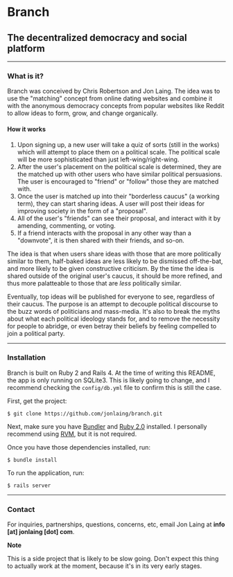 # Branch
## The decentralized democracy and social platform

---

### What is it?
Branch was conceived by Chris Robertson and Jon Laing. The idea was to use the "matching" concept from online dating websites and combine it with the anonymous democracy concepts from popular websites like Reddit to allow ideas to form, grow, and change organically.

#### How it works

1. Upon signing up, a new user will take a quiz of sorts (still in the works) which will attempt to place them on a political scale. The political scale will be more sophisticated than just left-wing/right-wing.
2. After the user's placement on the political scale is determined, they are the matched up with other users who have similar political persuasions. The user is encouraged to "friend" or "follow" those they are matched with.
3. Once the user is matched up into their "borderless caucus" (a working term), they can start sharing ideas. A user will post their ideas for improving society in the form of a "proposal".
4. All of the user's "friends" can see their proposal, and interact with it by amending, commenting, or voting.
5. If a friend interacts with the proposal in any other way than a "downvote", it is then shared with their friends, and so-on.

The idea is that when users share ideas with those that are more politically similar to them, half-baked ideas are less likely to be dismissed off-the-bat, and more likely to be given constructive criticism. By the time the idea is shared outside of the original user's caucus, it should be more refined, and thus more palatteable to those that are *less* politically similar.

Eventually, top ideas will be published for everyone to see, regardless of their caucus. The purpose is an attempt to decouple political discourse to the buzz words of politicians and mass-media. It's also to break the myths about what each political ideology stands for, and to remove the necessity for people to abridge, or even betray their beliefs by feeling compelled to join a political party.

---

### Installation

Branch is built on Ruby 2 and Rails 4. At the time of writing this README, the app is only running on SQLite3. This is likely going to change, and I recommend checking the `config/db.yml` file to confirm this is still the case.

First, get the project:

````
$ git clone https://github.com/jonlaing/branch.git
````

Next, make sure you have [Bundler](https://github.com/jonlaing/branch.git) and [Ruby 2.0](https://www.ruby-lang.org/en/downloads/) installed. I personally recommend using [RVM](https://rvm.io/), but it is not required.

Once you have those dependencies installed, run:

````
$ bundle install
````

To run the application, run:

````
$ rails server
````

---

### Contact

For inquiries, partnerships, questions, concerns, etc, email Jon Laing at **info [at] jonlaing [dot] com**.

**Note**

This is a side project that is likely to be slow going. Don't expect this thing to actually work at the moment, because it's in its very early stages.
